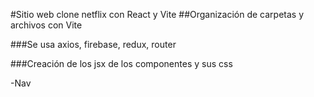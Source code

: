 #Sitio web clone netflix con React y Vite
##Organización de carpetas y archivos con Vite

###Se usa axios, firebase, redux, router

###Creación de los jsx de los componentes y sus css

-Nav

